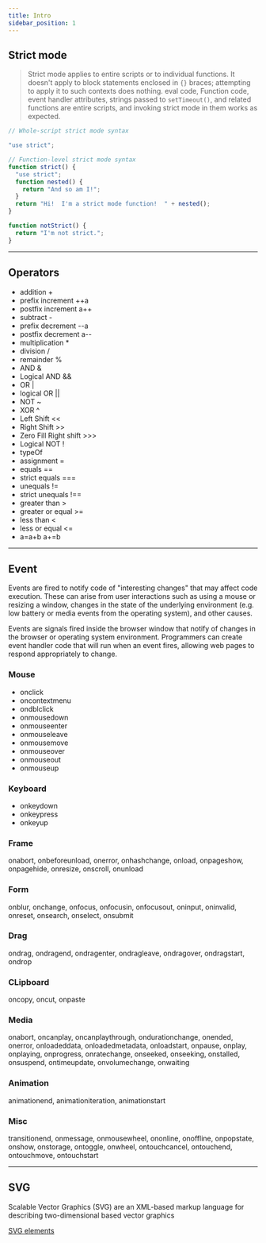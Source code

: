 ```yaml
---
title: Intro
sidebar_position: 1
---
```


## Strict mode

> Strict mode applies to entire scripts or to individual functions. It doesn't apply to block statements enclosed in `{}` braces; attempting to apply it to such contexts does nothing. eval code, Function code, event handler attributes, strings passed to `setTimeout()`, and related functions are entire scripts, and invoking strict mode in them works as expected.

```javascript
// Whole-script strict mode syntax

"use strict";

// Function-level strict mode syntax
function strict() {
  "use strict";
  function nested() {
    return "And so am I!";
  }
  return "Hi!  I'm a strict mode function!  " + nested();
}

function notStrict() {
  return "I'm not strict.";
}
```

---

## Operators

- addition +
- prefix increment ++a
- postfix increment a++
- subtract -
- prefix decrement --a
- postfix decrement a--
- multiplication \*
- division /
- remainder %
- AND &
- Logical AND &&
- OR |
- logical OR ||
- NOT ~
- XOR ^
- Left Shift <<
- Right Shift >>
- Zero Fill Right shift >>>
- Logical NOT !
- typeOf
- assignment =
- equals ==
- strict equals ===
- unequals !=
- strict unequals !==
- greater than >
- greater or equal >=
- less than <
- less or equal <=
- a=a+b a+=b

---

## Event

Events are fired to notify code of "interesting changes" that may affect code execution. These can arise from user interactions such as using a mouse or resizing a window, changes in the state of the underlying environment (e.g. low battery or media events from the operating system), and other causes.

Events are signals fired inside the browser window that notify of changes in the browser or operating system environment. Programmers can create event handler code that will run when an event fires, allowing web pages to respond appropriately to change.

### Mouse

- onclick
- oncontextmenu
- ondblclick
- onmousedown
- onmouseenter
- onmouseleave
- onmousemove
- onmouseover
- onmouseout
- onmouseup

### Keyboard

- onkeydown
- onkeypress
- onkeyup

### Frame

onabort, onbeforeunload, onerror, onhashchange, onload, onpageshow, onpagehide, onresize, onscroll, onunload

### Form

onblur, onchange, onfocus, onfocusin, onfocusout, oninput, oninvalid, onreset, onsearch, onselect, onsubmit

### Drag

ondrag, ondragend, ondragenter, ondragleave, ondragover, ondragstart, ondrop

### CLipboard

oncopy, oncut, onpaste

### Media

onabort, oncanplay, oncanplaythrough, ondurationchange, onended, onerror, onloadeddata, onloadedmetadata, onloadstart, onpause, onplay, onplaying, onprogress, onratechange, onseeked, onseeking, onstalled, onsuspend, ontimeupdate, onvolumechange, onwaiting

### Animation

animationend, animationiteration, animationstart

### Misc

transitionend, onmessage, onmousewheel, ononline, onoffline, onpopstate, onshow, onstorage, ontoggle, onwheel, ontouchcancel, ontouchend, ontouchmove, ontouchstart

---

## SVG

Scalable Vector Graphics (SVG) are an XML-based markup language for describing two-dimensional based vector graphics

[SVG elements](https://developer.mozilla.org/en-US/docs/Web/SVG/Element/svg)
